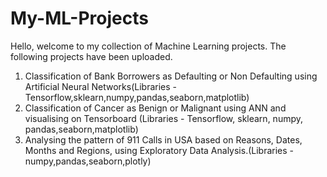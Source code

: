 # My-ML-Projects

Hello, welcome to my collection of Machine Learning projects. The following projects have been uploaded.
1. Classification of Bank Borrowers as Defaulting or Non Defaulting using Artificial Neural Networks(Libraries - Tensorflow,sklearn,numpy,pandas,seaborn,matplotlib)
2. Classification of Cancer as Benign or Malignant using ANN and visualising on Tensorboard (Libraries - Tensorflow, sklearn, numpy, pandas,seaborn,matplotlib)
3. Analysing the pattern of 911 Calls in USA based on Reasons, Dates, Months and Regions, using Exploratory Data Analysis.(Libraries - numpy,pandas,seaborn,plotly)

